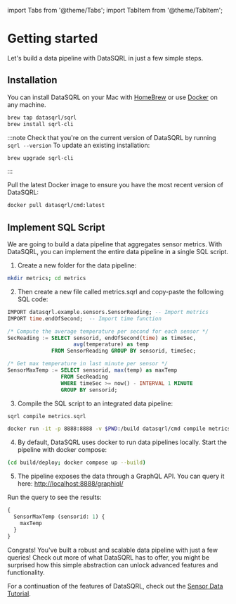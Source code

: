 import Tabs from '@theme/Tabs';
import TabItem from '@theme/TabItem';

# Getting started

Let's build a data pipeline with DataSQRL in just a few simple steps.

## Installation

You can install DataSQRL on your Mac with [HomeBrew](https://brew.sh/) or use [Docker](https://www.docker.com/products/docker-desktop/) on any machine.

<Tabs groupId="cli">
<TabItem value="Mac" default>

```bash
brew tap datasqrl/sqrl
brew install sqrl-cli
```

:::note
Check that you're on the current version of DataSQRL by running `sqrl --version`
To update an existing installation:

```bash
brew upgrade sqrl-cli
```
:::

</TabItem>
<TabItem value="Docker">

Pull the latest Docker image to ensure you have the most recent version of DataSQRL:

```bash
docker pull datasqrl/cmd:latest
```

</TabItem>
</Tabs>


## Implement SQL Script

We are going to build a data pipeline that aggregates sensor metrics. With DataSQRL, you can implement the entire data pipeline in a single SQL script. 

1. Create a new folder for the data pipeline:

```bash
mkdir metrics; cd metrics
```

2. Then create a new file called metrics.sqrl and copy-paste the following SQL code:

```sql title=metrics.sqrl
IMPORT datasqrl.example.sensors.SensorReading; -- Import metrics
IMPORT time.endOfSecond;  -- Import time function

/* Compute the average temperature per second for each sensor */
SecReading := SELECT sensorid, endOfSecond(time) as timeSec,
                     avg(temperature) as temp 
              FROM SensorReading GROUP BY sensorid, timeSec;

/* Get max temperature in last minute per sensor */
SensorMaxTemp := SELECT sensorid, max(temp) as maxTemp
                 FROM SecReading
                 WHERE timeSec >= now() - INTERVAL 1 MINUTE
                 GROUP BY sensorid;
```

3. Compile the SQL script to an integrated data pipeline:

<Tabs groupId="cli">
<TabItem value="Mac" default>

```bash
sqrl compile metrics.sqrl
```
</TabItem>
<TabItem value="Docker">

```bash
docker run -it -p 8888:8888 -v $PWD:/build datasqrl/cmd compile metrics.sqrl
```
</TabItem>
</Tabs>

4. By default, DataSQRL uses docker to run data pipelines locally. Start the pipeline with docker compose:

```bash
(cd build/deploy; docker compose up --build)
```

5. The pipeline exposes the data through a GraphQL API. You can query it here: [http://localhost:8888/graphiql/](http://localhost:8888/graphiql/)

Run the query to see the results:
```graphql
{
  SensorMaxTemp (sensorid: 1) {
    maxTemp
  }
}
```

Congrats! You've built a robust and scalable data pipeline with just a few queries! Check out more of what DataSQRL has to offer, you might be surprised how this simple abstraction can unlock advanced features and functionality.

For a continuation of the features of DataSQRL, check out the [Sensor Data Tutorial](../getting-started/quickstart/).

